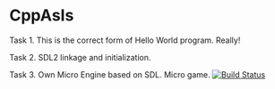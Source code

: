 # CppAsIs

Task 1.
This is the correct form of Hello World program. Really!

Task 2.
SDL2 linkage and initialization.

Task 3.
Own Micro Engine based on SDL. Micro game.
[![Build Status](https://travis-ci.org/oleR0/cppAsIs.svg?branch=master)](https://travis-ci.org/oleR0/cppAsIs)
